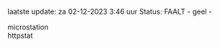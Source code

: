 laatste update: 
za 02-12-2023  3:46   uur 
Status: FAALT - geel - 
<div class="service Y">microstation</div><div class="service G">httpstat</div>